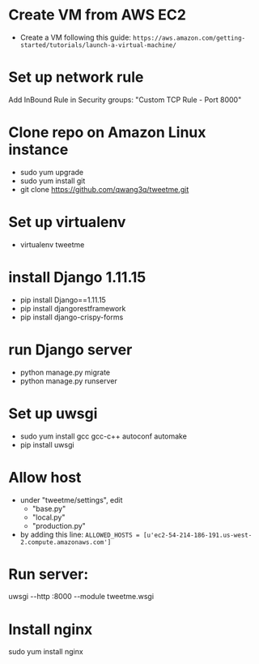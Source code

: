 # Create VM from AWS EC2
- Create a VM following this guide:
   ```https://aws.amazon.com/getting-started/tutorials/launch-a-virtual-machine/```

# Set up network rule
Add InBound Rule in Security groups: "Custom TCP Rule - Port 8000"

# Clone repo on Amazon Linux instance
- sudo yum upgrade
- sudo yum install git
- git clone https://github.com/qwang3q/tweetme.git


# Set up virtualenv
- virtualenv tweetme

# install Django 1.11.15
- pip install Django==1.11.15
- pip install djangorestframework
- pip install django-crispy-forms

# run Django server
- python manage.py migrate
- python manage.py runserver

# Set up uwsgi
- sudo yum install gcc gcc-c++ autoconf automake
- pip install uwsgi

# Allow host
- under "tweetme/settings", edit 
   - "base.py"
   - "local.py"
   - "production.py"
- by adding this line:
```ALLOWED_HOSTS = [u'ec2-54-214-186-191.us-west-2.compute.amazonaws.com']```

# Run server:
 uwsgi --http :8000 --module tweetme.wsgi

# Install nginx
sudo yum install nginx

